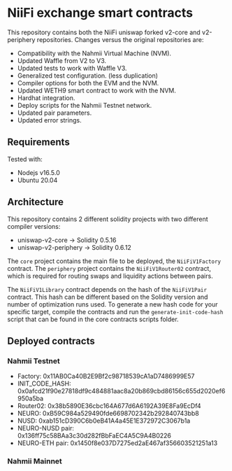 # NiiFi exchange smart contracts

This repository contains both the NiiFi uniswap forked v2-core and v2-periphery repositories. Changes versus the original repositories are:
- Compatibility with the Nahmii Virtual Machine (NVM).
- Updated Waffle from V2 to V3.
- Updated tests to work with Waffle V3.
- Generalized test configuration. (less duplication)
- Compiler options for both the EVM and the NVM.
- Updated WETH9 smart contract to work with the NVM.
- Hardhat integration.
- Deploy scripts for the Nahmii Testnet network.
- Updated pair parameters. 
- Updated error strings.

## Requirements

Tested with:
- Nodejs v16.5.0
- Ubuntu 20.04

## Architecture

This repository contains 2 different solidity projects with two different compiler versions:
- uniswap-v2-core -> Solidity 0.5.16
- uniswap-v2-periphery -> Solidity 0.6.12

The `core` project contains the main file to be deployed, the `NiiFiV1Factory` contract. The `periphery` project contains the `NiiFiV1Router02` contract, which is required for routing swaps and liquidity actions between pairs. 

The `NiiFiV1Library` contract depends on the hash of the `NiiFiV1Pair` contract. This hash can be different based on the Solidity version and number of optimization runs used. To generate a new hash code for your specific target, compile the contracts and run the `generate-init-code-hash` script that can be found in the core contracts scripts folder.

## Deployed contracts

### Nahmii Testnet

- Factory: 0x11AB0Ca40B2E9Bf2c98718539cA1aD7486999E57
- INIT_CODE_HASH: 0x0afcd21f90e27818df9c484881aac8a20b869cbd86156c655d2020ef6950a5ba
- Router02: 0x38b5890E36cbc164A677d6A6192A39E8Fa9EcDf4
- NEURO: 0xB59C984a529490fde6698702342b292840743bb8
- NUSD: 0xab151cD390C6b0eB41A4a45E1E372972C3067b1a
- NEURO-NUSD pair: 0x136ff75c58BAa3c30d282fBbFaEC4A5C9A4B0226
- NEURO-ETH pair: 0x1450f8e037D7275ed2aE467af356603521251a13 


### Nahmii Mainnet